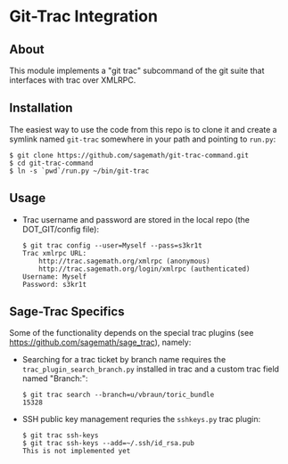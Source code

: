 Git-Trac Integration
====================

About
-----

This module implements a "git trac" subcommand of the git suite that
interfaces with trac over XMLRPC.
 

Installation
------------

The easiest way to use the code from this repo is to clone it and
create a symlink named ``git-trac`` somewhere in your path and
pointing to ``run.py``:

    $ git clone https://github.com/sagemath/git-trac-command.git
    $ cd git-trac-command
    $ ln -s `pwd`/run.py ~/bin/git-trac


Usage
-----

* Trac username and password are stored in the local repo (the
  DOT_GIT/config file):
  
      $ git trac config --user=Myself --pass=s3kr1t
      Trac xmlrpc URL:
          http://trac.sagemath.org/xmlrpc (anonymous)
          http://trac.sagemath.org/login/xmlrpc (authenticated)
      Username: Myself
      Password: s3kr1t




Sage-Trac Specifics
-------------------

Some of the functionality depends on the special trac plugins (see
https://github.com/sagemath/sage_trac), namely:

* Searching for a trac ticket by branch name requires the
  ``trac_plugin_search_branch.py`` installed in trac and a custom trac
  field named "Branch:":

      $ git trac search --branch=u/vbraun/toric_bundle
      15328

* SSH public key management requries the ``sshkeys.py`` trac 
  plugin:

      $ git trac ssh-keys
      $ git trac ssh-keys --add=~/.ssh/id_rsa.pub
      This is not implemented yet
      
      